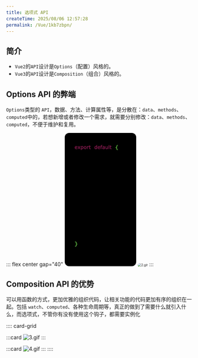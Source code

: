 ```yaml
---
title: 选项式 API
createTime: 2025/08/06 12:57:28
permalink: /Vue/1kb7zbpn/
---
```


## 简介

- `Vue2`的`API`设计是`Options`（配置）风格的。
- `Vue3`的`API`设计是`Composition`（组合）风格的。

## Options API 的弊端

`Options`类型的 `API`，数据、方法、计算属性等，是分散在：`data`、`methods`、`computed`中的，若想新增或者修改一个需求，就需要分别修改：`data`、`methods`、`computed`，不便于维护和复用。

::: flex center gap="40"
<img src="../images/1.gif" alt="1.gif" style="zoom:60%;border-radius:20px" />
<img src="../images/2.gif" alt="2.gif" style="zoom:60%;border-radius:20px" />
:::

## Composition API 的优势

可以用函数的方式，更加优雅的组织代码，让相关功能的代码更加有序的组织在一起。包括 `watch`、`computed`、各种生命周期等，真正的做到了需要什么就引入什么，而选项式，不管你有没有使用这个钩子，都需要实例化

:::: card-grid

:::card
![3.gif](../images/3.gif)
:::

:::card
![4.gif](../images/4.gif)
:::
::::
